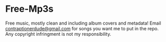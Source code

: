 # Free-Mp3s
Free music, mostly clean and including album covers and metadata! Email contraptionerdude@gmail.com for songs you want me to put in the repo.
Any copyright infringment is not my responsibility.
